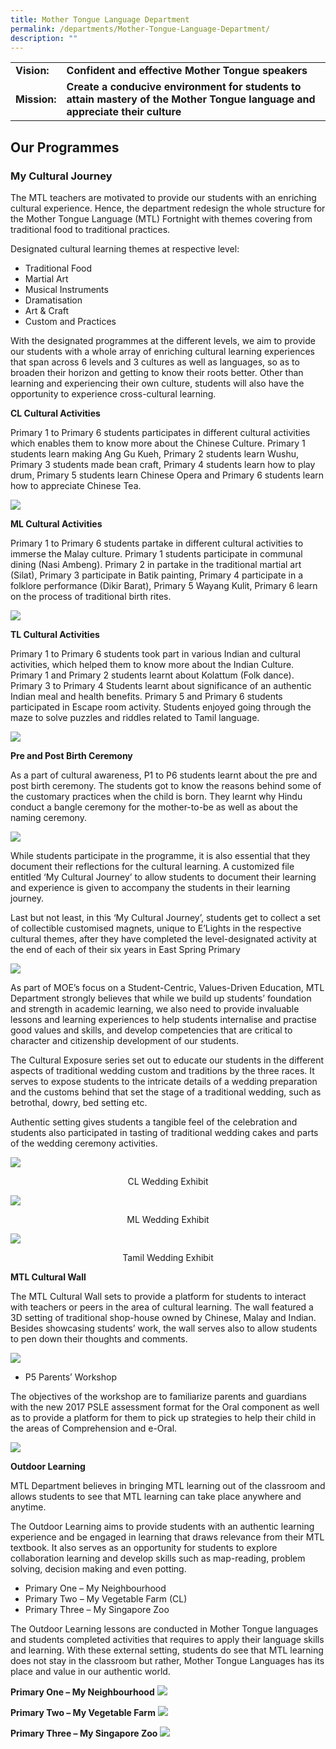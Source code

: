 ```yaml
---
title: Mother Tongue Language Department
permalink: /departments/Mother-Tongue-Language-Department/
description: ""
---
```

| ||
| -------- | -------- | 
| <b>Vision:</b>  | <b>Confident and effective Mother Tongue speakers  </b>   | 
|<b>Mission:</b>|<b>Create a conducive environment for students to attain mastery of the Mother Tongue language and appreciate their culture</b>



Our Programmes
--------------

### My Cultural Journey

The MTL teachers are motivated to provide our students with an enriching cultural experience. Hence, the department redesign the whole structure for the Mother Tongue Language (MTL) Fortnight with themes covering from traditional food to traditional practices.

  

Designated cultural learning themes at respective level:

*   Traditional Food
*   Martial Art
*   Musical Instruments
*   Dramatisation
*   Art &amp; Craft
*   Custom and Practices

  

With the designated programmes at the different levels, we aim to provide our students with a whole array of enriching cultural learning experiences that span across 6 levels and 3 cultures as well as languages, so as to broaden their horizon and getting to know their roots better. Other than learning and experiencing their own culture, students will also have the opportunity to experience cross-cultural learning.

**CL Cultural Activities**

Primary 1 to Primary 6 students participates in different cultural activities which enables them to know more about the Chinese Culture. Primary 1 students learn making Ang Gu Kueh, Primary 2 students learn Wushu, Primary 3 students made bean craft, Primary 4 students learn how to play drum, Primary 5 students learn Chinese Opera and Primary 6 students learn how to appreciate Chinese Tea.

![](/images/mothertongue.png)

**ML Cultural Activities**

Primary 1 to Primary 6 students partake in different cultural activities to immerse the Malay culture. Primary 1 students participate in communal dining (Nasi Ambeng). Primary 2 in partake in the traditional martial art (Silat), Primary 3 participate in Batik painting, Primary 4 participate in a folklore performance (Dikir Barat), Primary 5 Wayang Kulit, Primary 6 learn on the process of traditional birth rites.

![](/images/mothertongue2.png)

**TL Cultural Activities**

Primary 1 to Primary 6 students took part in various Indian and cultural activities, which helped them to know more about the Indian Culture. Primary 1 and Primary 2 students learnt about Kolattum (Folk dance). Primary 3 to Primary 4 Students learnt about significance of an authentic Indian meal and health benefits. Primary 5 and Primary 6 students participated in Escape room activity. Students enjoyed going through the maze to solve puzzles and riddles related to Tamil language.

![](/images/mothertongue3.png)

**Pre and Post Birth Ceremony**

As a part of cultural awareness, P1 to P6 students learnt about the pre and post birth ceremony. The students got to know the reasons behind some of the customary practices when the child is born. They learnt why Hindu conduct a bangle ceremony for the mother-to-be as well as about the naming ceremony.

![](/images/mothertongue4.png)

While students participate in the programme, it is also essential that they document their reflections for the cultural learning. A customized file entitled ‘My Cultural Journey’ to allow students to document their learning and experience is given to accompany the students in their learning journey.

Last but not least, in this ‘My Cultural Journey’, students get to collect a set of collectible customised magnets, unique to E’Lights in the respective cultural themes, after they have completed the level-designated activity at the end of each of their six years in East Spring Primary

![](/images/mothertongue5.png)

As part of MOE’s focus on a Student-Centric, Values-Driven Education, MTL Department strongly believes that while we build up students’ foundation and strength in academic learning, we also need to provide invaluable lessons and learning experiences to help students internalise and practise good values and skills, and develop competencies that are critical to character and citizenship development of our students.

The Cultural Exposure series set out to educate our students in the different aspects of traditional wedding custom and traditions by the three races. It serves to expose students to the intricate details of a wedding preparation and the customs behind that set the stage of a traditional wedding, such as betrothal, dowry, bed setting etc.

Authentic setting gives students a tangible feel of the celebration and students also participated in tasting of traditional wedding cakes and parts of the wedding ceremony activities.

![](/images/chinesewedding.jpeg)

<center>CL Wedding Exhibit</center>

![](/images/malaywedding.jpeg)

<center>ML Wedding Exhibit</center>

![](/images/tamilwedding.png)

<center>Tamil Wedding Exhibit</center>

**MTL Cultural Wall**

The MTL Cultural Wall sets to provide a platform for students to interact with teachers or peers in the area of cultural learning. The wall featured a 3D setting of traditional shop-house owned by Chinese, Malay and Indian. Besides showcasing students’ work, the wall serves also to allow students to pen down their thoughts and comments.

![](/images/mothertongue6.png)

*   P5 Parents’ Workshop

The objectives of the workshop are to familiarize parents and guardians with the new 2017 PSLE assessment format for the Oral component as well as to provide a platform for them to pick up strategies to help their child in the areas of Comprehension and e-Oral.

![](/images/mothertongue7.png)

**Outdoor Learning**

MTL Department believes in bringing MTL learning out of the classroom and allows students to see that MTL learning can take place anywhere and anytime.

The Outdoor Learning aims to provide students with an authentic learning experience and be engaged in learning that draws relevance from their MTL textbook. It also serves as an opportunity for students to explore collaboration learning and develop skills such as map-reading, problem solving, decision making and even potting.

*   Primary One – My Neighbourhood
*   Primary Two – My Vegetable Farm (CL)
*   Primary Three – My Singapore Zoo

The Outdoor Learning lessons are conducted in Mother Tongue languages and students completed activities that requires to apply their language skills and learning. With these external setting, students do see that MTL learning does not stay in the classroom but rather, Mother Tongue Languages has its place and value in our authentic world.

**Primary One – My Neighbourhood**
![](/images/mothertongue8.png)

**Primary Two – My Vegetable Farm**
![](/images/mothertongue9.png)

**Primary Three – My Singapore Zoo**
![](/images/mothertongue10.png)